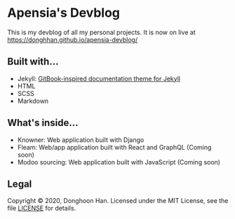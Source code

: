 # Apensia's Devblog

This is my devblog of all my personal projects. It is now on live at https://donghhan.github.io/apensia-devblog/

## Built with...
- Jekyll: [GitBook-inspired documentation theme for Jekyll](https://github.com/adamrehn/jekyll-theme-gitbook)
- HTML
- SCSS
- Markdown 

## What's inside...
- Knowner: Web application built with Django
- Fleam: Web/app application built with React and GraphQL (Coming soon)
- Modoo sourcing: Web application built with JavaScript (Coming soon)

## Legal
Copyright &copy; 2020, Donghoon Han. Licensed under the MIT License, see the file [LICENSE](https://github.com/adamrehn/jekyll-theme-gitbook-demo/blob/master/LICENSE) for details.
